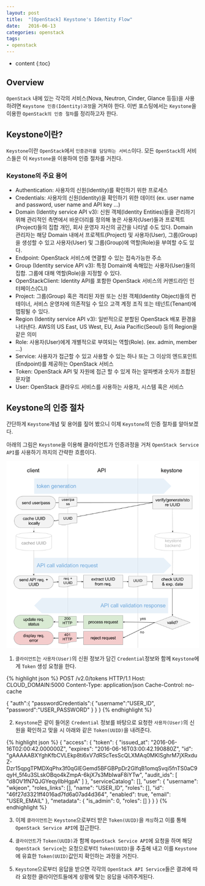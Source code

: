 ```yaml
---
layout: post
title:  "[OpenStack] Keystone's Identity Flow"
date:   2016-06-13
categories: openstack
tags:
- openstack
---
```


* content
{:toc}

## Overview
`OpenStack` 내에 있는 각각의 서비스(Nova, Neutron, Cinder, Glance 등등)을 사용하려면 `Keystone 인증(Identity)과정`을 거쳐야 한다.
이번 포스팅에서는 `Keystone`을 이용한 `OpenStack의 인증 절차`를 정리하고자 한다.

## Keystone이란?
`Keystone`이란 `OpenStack`에서 `인증관리를 담당하는 서비스`이다. 모든 `OpenStack`의 서비스들은 이 `Keystone`을 이용하여 인증 절차를 거친다.


### Keystone의 주요 용어
- Authentication: 사용자의 신원(Identity)를 확인하기 위한 프로세스
- Credentials: 사용자의 신원(Identity)을 확인하기 위한 데이터 (ex. user name and password, user name and API key ...)
- Domain (Identity service API v3): 신원 객체(Identity Entities)들을 관리하기 위해 관리적인 측면에서 바운더리를 정의해 놓은 사용자(User)들과 프로젝트(Project)들의 집합 
개인, 회사 운영자 자신의 공간을 나타낼 수도 있다. Domain 관리자는 해당 Domain 내에서 프로젝트(Project) 및 사용자(User), 그룹(Group)을 생성할 수 있고 사용자(User) 및 그룹(Group)에 역할(Role)을 부여할 수도 있다.
- Endpoint: OpenStack 서비스에 연결할 수 있는 접속가능한 주소
- Group (Identity service API v3): 특정 Domain에 속해있는 사용자(User)들의 집합. 그룹에 대해 역할(Role)을 지정할 수 있다.
- OpenStackClient: Identity API를 포함한 OpenStack 서비스의 커맨드라인 인터페이스(CLI)
- Project: 그룹(Group) 혹은 격리된 자원 또는 신원 객체(Identity Object)들의 컨테이너, 서비스 운영자에 의존적일 수 있으 고객 계정 조직 또는 테넌트(Tenant)에 맵핑될 수 있다.
- Region (Identity service API v3): 일반적으로 분할된 OpenStack 배포 환경을 나타낸다. AWS의 US East, US West, EU, Asia Pacific(Seoul) 등의 Region을 같은 의미
- Role: 사용자(User)에게 개별적으로 부여되는 역할(Role). (ex. admin, member ...)
- Service: 사용자가 접근할 수 있고 사용할 수 있는 하나 또는 그 이상의 엔드포인트(Endpoint)를 제공하는 OpenStack 서비스
- Token: OpenStack API 및 자원에 접근 할 수 있게 하는 알파벳과 숫자가 조합된 문자열
- User: OpenStack 클라우드 서비스를 사용하는 사용자, 시스템 혹은 서비스

## Keystone의 인증 절차

간단하게 `Keystone`개념 및 용어를 짚어 봤으니 이제 `Keystone`의 인증 절차를 알아보겠다.

아래의 그림은 `Keystone`을 이용해 클라이언트가 인증과정을 거처 `OpenStack Service API`를 사용하기 까지의 간략한 흐름이다.

![OpenStack Keystone Token Validation Flow](/post_images/openstack_keystone_token_validation_flow.png)

1) `클라이언트`는 `사용자(User)`의 신원 정보가 담긴 `Credential`정보와 함께 `Keystone`에게 `Token` 생성 요청을 한다.

{% highlight json %}
POST /v2.0/tokens HTTP/1.1
Host: CLOUD_DOMAIN:5000
Content-Type: application/json
Cache-Control: no-cache

{
   "auth":{
      "passwordCredentials":{
         "username":"USER_ID",
         "password":"USER_PASSWORD"
      }
   }
}
{% endhighlight %}

2) `Keystone`은 같이 들어온 `Credential` 정보를 바탕으로 요청한 `사용자(User)`의 신원을 확인하고 맞을 시 아래와 같은 `Token(UUID)`을 내려준다.

{% highlight json %}
{
  "access": {
    "token": {
      "issued_at": "2016-06-16T02:00:42.000000Z",
      "expires": "2016-06-16T03:00:42.190880Z",
      "id": "gAAAAABXYghKfbCVLEkp8ti6xV7dRScTesScQLXMAq0MKlSghrM7jXRxduZ-Dzr15qpgTPMDXqPhx3f0qGlEGemd5BFGBPpDr2GIfqB1omqSvqi5fnTS0aC9qyH_5f4u3SLskOBqo4kZmpA-6kjX7s3MbIwaF8iYTw",
      "audit_ids": [
        "d8OV1fN7QJGYeqyIIbHgpA"
      ]
    },
    "serviceCatalog": [],
    "user": {
      "username": "wkjeon",
      "roles_links": [],
      "name": "USER_ID",
      "roles": [],
      "id": "46f27d3321ff4016ad7fd6a07ad4d364",
      "enabled": true,
      "email": "USER_EMAIL"
    },
    "metadata": {
      "is_admin": 0,
      "roles": []
    }
  }
}
{% endhighlight %}

3) 이제 `클라이언트`는 `Keystone`으로부터 받은 `Token(UUID)`을 `캐싱`하고 이를 통해 `OpenStack Service API`에 접근한다.

4) `클라이언트`가 `Token(UUID)`과 함께 `OpenStack Service API`에 요청을 하며 해당 `OpenStack Service`는 요청으로부터 `Token(UUID)`을 추출해 내고 이를 `Keystone`에 유효한 `Token(UUID)`값인지 확인하는 과정을 거친다.

5) `Keystone`으로부터 응답을 받으면 각각의 `OpenStack API Service`들은 결과에 따라 요청한 클라이언트들에게 상황에 맞는 응답을 내려주게된다.

